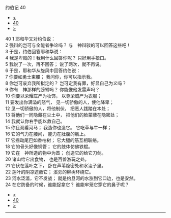 ﻿





 约伯记 40




* [<](bible/JOB39.md)
* [40](bible/JOB.md)
* [>](bible/JOB41.md)



 
40 
1 耶和华又对约伯说：  
2 强辩的岂可与全能者争论吗？ 与　神辩驳的可以回答这些吧！     
3 于是，约伯回答耶和华说：  
4 我是卑贱的！我用什么回答你呢？ 只好用手捂口。  
5 我说了一次，再不回答； 说了两次，就不再说。     
6 于是，耶和华从旋风中回答约伯说：  
7 你要如勇士束腰； 我问你，你可以指示我。  
8 你岂可废弃我所拟定的？ 岂可定我有罪，好显自己为义吗？  
9 你有　神那样的膀臂吗？ 你能像他发雷声吗？     
10 你要以荣耀庄严为妆饰， 以尊荣威严为衣服；  
11 要发出你满溢的怒气， 见一切骄傲的人，使他降卑；  
12 见一切骄傲的人，将他制伏， 把恶人践踏在本处；  
13 将他们一同隐藏在尘土中， 把他们的脸蒙蔽在隐密处；  
14 我就认你右手能以救自己。     
15 你且观看河马； 我造你也造它。 它吃草与牛一样；  
16 它的气力在腰间， 能力在肚腹的筋上。  
17 它摇动尾巴如香柏树； 它大腿的筋互相联络。  
18 它的骨头好像铜管； 它的肢体仿佛铁棍。     
19 它在　神所造的物中为首； 创造它的给它刀剑。  
20 诸山给它出食物， 也是百兽游玩之处。  
21 它伏在莲叶之下， 卧在芦苇隐密处和水洼子里。  
22 莲叶的阴凉遮蔽它； 溪旁的柳树环绕它。  
23 河水泛滥，它不发战； 就是约旦河的水涨到它口边，也是安然。  
24 在它防备的时候，谁能捉拿它？ 谁能牢笼它穿它的鼻子呢？ 
* [<](bible/JOB39.md)
* [40](bible/JOB.md)
* [>](bible/JOB41.md)





---









